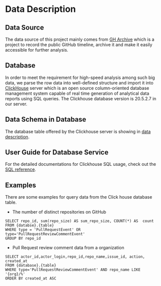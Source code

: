 # Data Description

## Data Source

The data source of this project mainly comes from [GH Archive](https://www.gharchive.org/) which is a project to record the public GitHub timeline, archive it and make it easily accessible for further analysis. 



## Database

In order to meet the requirement for high-speed analysis among such big data, we parse the row data into well-defined structure and import it into [ClickHouse](https://clickhouse.tech/) server which is an open source column-oriented database management system capable of real time generation of analytical data reports using SQL queries. The Clickhouse database version is 20.5.2.7 in our server. 

## Data Schema in Database

The database table offered by the Clickhouse server is showing in [data description](./csv/data_description.csv).

##  User Guide for Database Service

For the detailed documentations for Clickhouse SQL usage, check  out the [SQL reference](https://clickhouse.tech/docs/en/).

## Examples

There are some examples for query data from the Click house database table.

*  The number of distinct repositories on GitHub

```
SELECT repo_id, sum(repo_size) AS sum_repo_size, COUNT(*) AS  count 
FROM {databse}.{table} 
WHERE type = 'PullRequestEvent' OR type='PullRequestReviewCommentEvent' 
GROUP BY repo_id
```

*  Pull Request review comment data from a organization

```
SELECT actor_id,actor_login,repo_id,repo_name,issue_id, action, created_at
FROM {database}.{table}
WHERE type='PullRequestReviewCommentEvent' AND repo_name LIKE '{org}/%'
ORDER BY created_at ASC
```

